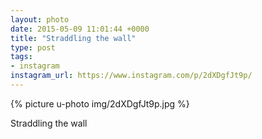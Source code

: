 ```yaml
---
layout: photo
date: 2015-05-09 11:01:44 +0000
title: "Straddling the wall"
type: post
tags:
- instagram
instagram_url: https://www.instagram.com/p/2dXDgfJt9p/
---
```


{% picture u-photo img/2dXDgfJt9p.jpg %}

Straddling the wall
